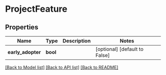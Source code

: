 # ProjectFeature

## Properties
Name | Type | Description | Notes
------------ | ------------- | ------------- | -------------
**early_adopter** | **bool** |  | [optional] [default to False]

[[Back to Model list]](../README.md#documentation-for-models) [[Back to API list]](../README.md#documentation-for-api-endpoints) [[Back to README]](../README.md)


